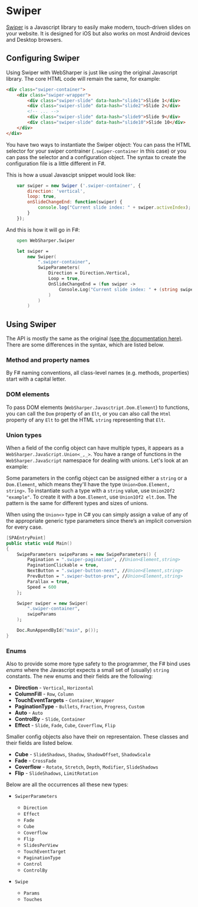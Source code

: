 # Swiper

[Swiper](http://idangero.us/swiper/#.WVpdM4SGO70) is a Javascript
library to easily make modern, touch-driven slides on your website.
It is designed for iOS but also works on most Android devices and
Desktop browsers.

## Configuring Swiper

Using Swiper with WebSharper is just like using the original
Javascript library. The core HTML code will remain the same,
for example:

```html
<div class="swiper-container">
    <div class="swiper-wrapper">
        <div class="swiper-slide" data-hash="slide1">Slide 1</div>
        <div class="swiper-slide" data-hash="slide2">Slide 2</div>
        <!-- ... -->
        <div class="swiper-slide" data-hash="slide9">Slide 9</div>
        <div class="swiper-slide" data-hash="slide10">Slide 10</div>
    </div>
</div>
```

You have two ways to instantiate the Swiper object: You can pass
the HTML selector for your swiper contrainer (`.swiper-container` in
this case) or you can pass the selector and a configuration object.
The syntax to create the configuration file is a little different
in F#.

This is how a usual Javascipt snippet would look like:
```javascript
    var swiper = new Swiper ('.swiper-container', {
        direction: 'vertical',
        loop: true,
        onSlideChangeEnd: function(swiper) {
            console.log("Current slide index: " + swiper.activeIndex);
        }
    });
```

And this is how it will go in F#:
```fsharp
    open WebSharper.Swiper

    let swiper =
        new Swiper(
            ".swiper-container",
            SwipeParameters(
                Direction = Direction.Vertical,
                Loop = true,
                OnSlideChangeEnd = (fun swiper ->
                    Console.Log("Current slide index: " + (string swiper.ActiveIndex))
                )
            )
        )
```

## Using Swiper

The API is mostly the same as the original
[(see the documentation here)](http://idangero.us/swiper/api/). There
are some differences in the syntax, which are listed below.

### Method and property names

By F# naming conventions, all class-level names (e.g. methods, properties)
start with a capital letter.

### DOM elements
To pass DOM elements (`WebSharper.Javasctript.Dom.Element`) to functions, you
can call the `Dom` property of an `Elt`, or you can also call the `Html`
property of any `Elt` to get the HTML `string` representing that `Elt`.

### Union types

When a field of the config object can have multiple types, it appears as a
`WebSharper.JavaScript.Union<_,_>`. You have a range of functions in the
`WebSharper.JavaScript` namespace for dealing with unions. Let's look at
an example:

Some parameters in the config object can be assigned either a `string`
or a `Dom.Element`, which means they'll have the type
`Union<Dom.Element, string>`. To instantiate such a type with a `string`
value, use `Union2Of2 "example"`. To create it with a `Dom.Element`,
use `Union1Of2 elt.Dom`. The pattern is the same for different types and
sizes of unions.

When using the `Union<>` type in C# you can simply assign a value of any
of the appropriate generic type parameters since there’s an implicit
conversion for every case.

```fsharp
[SPAEntryPoint]
public static void Main()
{
    SwipeParameters swipeParams = new SwipeParameters() {
        Pagination = ".swiper-pagination", //Union<Element,string>
        PaginationClickable = true,
        NextButton = ".swiper-button-next", //Union<Element,string>
        PrevButton = ".swiper-button-prev", //Union<Element,string>
        Parallax = true,
        Speed = 600
    };

    Swiper swiper = new Swiper(
        ".swiper-container",
        swipeParams
    );

    Doc.RunAppendById("main", p());
}
```

### Enums

Also to provide some more type safety to the programmer, the F# bind uses
_enums_ where the Javascript expects a small set of (usually) `string`
constants. The new enums and their fields are the following:

* **Direction** - `Vertical`, `Horizontal`
* **ColumnFill** - `Row`, `Column`
* **TouchEventTargets** - `Container`, `Wrapper`
* **PaginationType** - `Bullets`, `Fraction`, `Progress`, `Custom`
* **Auto** - `Auto`
* **ControlBy** - `Slide`, `Container`
* **Effect** - `Slide`, `Fade`, `Cube`, `Coverflow`, `Flip`

Smaller config objects also have their on representaion. These classes
and their fields are listed below.

* **Cube** - `SlideShadows`, `Shadow`, `ShadowOffset`, `ShadowScale`
* **Fade** - `CrossFade`
* **Coverflow** - `Rotate`, `Stretch`, `Depth`, `Modifier`, `SlideShadows`
* **Flip** - `SlideShadows`, `LimitRotation`

Below are all the occurrences all these new types:

* `SwiperParameters`
  * `Direction`
  * `Effect`
  * `Fade`
  * `Cube`
  * `Coverflow`
  * `Flip`
  * `SlidesPerView`
  * `TouchEventTarget`
  * `PaginationType`
  * `Control`
  * `ControlBy`

* `Swipe`
  * `Params`
  * `Touches`
